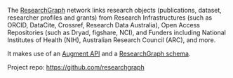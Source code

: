 The [ResearchGraph](https://researchgraph.org/) network links research objects (publications, dataset, researcher profiles and grants) from Research Infrastructures (such as ORCID, DataCite, Crossref, Research Data Australia), Open Access Repositories (such as Dryad, figshare, NCI), and Funders including National Institutes of Health (NIH), Australian Research Council (ARC), and more.

It makes use of an [Augment API](https://researchgraph.org/augment-api/) and a [ResearchGraph schema](https://researchgraph.org/schema/).


Project repo: https://github.com/researchgraph